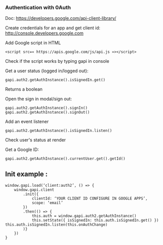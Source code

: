 ### Authentication with 0Auth

Doc: 
https://developers.google.com/api-client-library/


Create credentials for an app and get client id:
http://console.developers.google.com


Add Google script in HTML <head>
```
<script src=« https://apis.google.com/js/api.js »></script>
```
Check if the script works by typing gapi in console


Get a user status (logged in/logged out):
```
gapi.auth2.getAuthInstance().isSignedIn.get()
```
Returns a boolean


Open the sign in modal/sign out:
```
gapi.auth2.getAuthInstance().signIn()
gapi.auth2.getAuthInstance().signOut()
```


Add an event listener
```
gapi.auth2.getAuthInstance().isSignedIn.listen()
```
Check user's status at render


Get a Google ID:
```
gapi.auth2.getAuthInstance().currentUser.get().getId()
```

## Init example :

```
window.gapi.load(‘client:auth2’, () => {
	window.gapi.client
		.init({ 
			clientId: ‘YOUR CLIENT ID CONFIGURE IN GOOGLE APPS’,
			scope: ‘email’
		})
		.then(() => {
			this.auth = window.gapi.auth2.getAuthInstance()
			this.setState({ isSignedIn: this.auth.isSignedIn.get() })			this.auth.isSignedIn.listen(this.onAuthChange)
		)}
	})
}
```